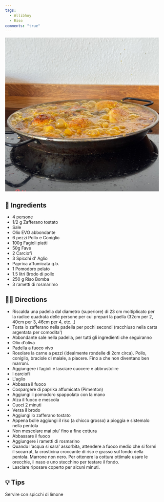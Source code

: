 ```yaml
---
tags:
  - Allibhoy
  - Riso
comments: "true"
---
```


![](../images/paella-valenciana.jpeg)

## 🧾 Ingredients

- 4 persone
- 1/2 g Zafferano tostato
- Sale
- Olio EVO abbondante
- 6 pezzi Pollo e Coniglio
- 100g Fagioli piatti
- 50g Fave
- 2 Carciofi
- 3 Spicchi d' Aglio
- Paprica affumicata q.b.
- 1 Pomodoro pelato
- 1.5 litri Brodo di pollo
- 250 g Riso Bomba
- 3 rametti di rosmarimo

## 👩‍🍳 Directions

- Riscalda una padella dal diametro (superiore) di 23 cm moltiplicato per la radice quadrata delle persone per cui prepari la paella (32cm per 2, 40cm per 3, 46cm per 4, etc...)
- Tosta lo zafferano nella padella per pochi secondi (racchiuso nella carta argentata per comodita')
- Abbondante sale nella padella, per tutti gli ingredienti che seguiranno
- Olio d'oliva
- Padella a fuoco vivo
- Rosolare la carne a pezzi (idealmente rondelle di 2cm circa). Pollo, coniglio, braciole di maiale, a piacere. Fino a che non diventano ben marroni.
- Aggiungere i fagioli e lasciare cuocere e abbrustolire
- I carciofi
- L'aglio
- Abbassa il fuoco
- Cospargere di paprika affumicata (Pimenton)
- Aggiungi il pomodoro spappolato con la mano
- Alza il fuoco e mescola
- Cuoci 2 minuti
- Versa il brodo
- Aggiungi lo zafferano tostato
- Appena bolle aggiungi il riso (a chicco grosso) a pioggia e sistemalo nella pentola
- Non mescolare mai piu' fino a fine cottura
- Abbassare il fuoco
- Aggiungere i rametti di rosmarino
- Quando l'acqua si sara' assorbita, attendere a fuoco medio che si formi il socarrat, la crosticina croccante di riso e grasso sul fondo della pentola. Marrone non nero. Per ottenere la cottura ottimale usare le orecchie, il naso e uno stecchino per testare il fondo.
- Lasciare riposare coperto per alcuni minuti.

## 💡 Tips

Servire con spicchi di limone
